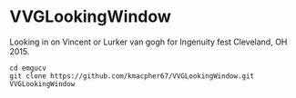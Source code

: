 # VVGLookingWindow
Looking in on Vincent or Lurker van gogh for Ingenuity fest Cleveland, OH 2015. 

```
cd emgucv
git clone https://github.com/kmacpher67/VVGLookingWindow.git VVGLookingWindow
```

